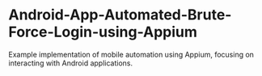 # Android-App-Automated-Brute-Force-Login-using-Appium
Example implementation of mobile automation using Appium, focusing on interacting with Android applications.
